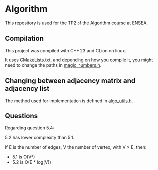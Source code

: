 # Algorithm

This repository is used for the TP2 of the Algorithm course at ENSEA.

## Compilation

This project was compiled with C++ 23 and CLion on linux.

It uses [CMakeLists.txt](CMakeLists.txt), and depending on how you compile it, you might need to change
the paths in [magic_numbers.h](src/magic_numbers.h).

## Changing between adjacency matrix and adjacency list

The method used for implementation is defined in 
[algo_utils.h](src/utlis/algo_utils.h).

## Questions

Regarding question 5.4:

5.2 has lower complexity than 5.1.

If E is the number of edges, V the number of vertex, with V > E, then:
- 5.1 is O(V²)
- 5.2 is O(E * log(V))






